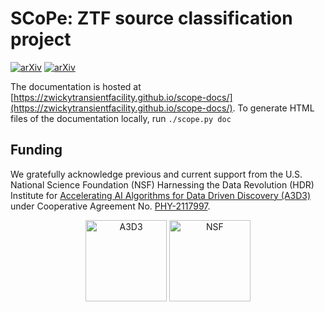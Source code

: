 # SCoPe: ZTF source classification project

[![arXiv](https://img.shields.io/badge/arXiv-2102.11304-brightgreen)](https://arxiv.org/abs/2102.11304)
[![arXiv](https://img.shields.io/badge/arXiv-2009.14071-brightgreen)](https://arxiv.org/abs/2009.14071)

The documentation is hosted at [https://zwickytransientfacility.github.io/scope-docs/](https://zwickytransientfacility.github.io/scope-docs/). To generate HTML files of the documentation locally, run `./scope.py doc`

## Funding
 We gratefully acknowledge previous and current support from the U.S. National Science Foundation (NSF) Harnessing the Data Revolution (HDR) Institute for <a href="https://a3d3.ai">Accelerating AI Algorithms for Data Driven Discovery (A3D3)</a> under Cooperative Agreement No. <a href="https://www.nsf.gov/awardsearch/showAward?AWD_ID=2117997">PHY-2117997</a>.

 <p align="center">
 <img src="https://github.com/nuclear-multimessenger-astronomy/nmma/assets/a3d3.png" alt="A3D3" width="130"/>
 <img src="https://github.com/fastmachinelearning/nmma/assets/nsf.png" alt="NSF" width="130"/>

